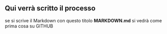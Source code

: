 ## Qui verrà scritto il processo

se si scrive il Markdown con questo titolo **MARKDOWN.md** si vedrà come prima cosa su GITHUB